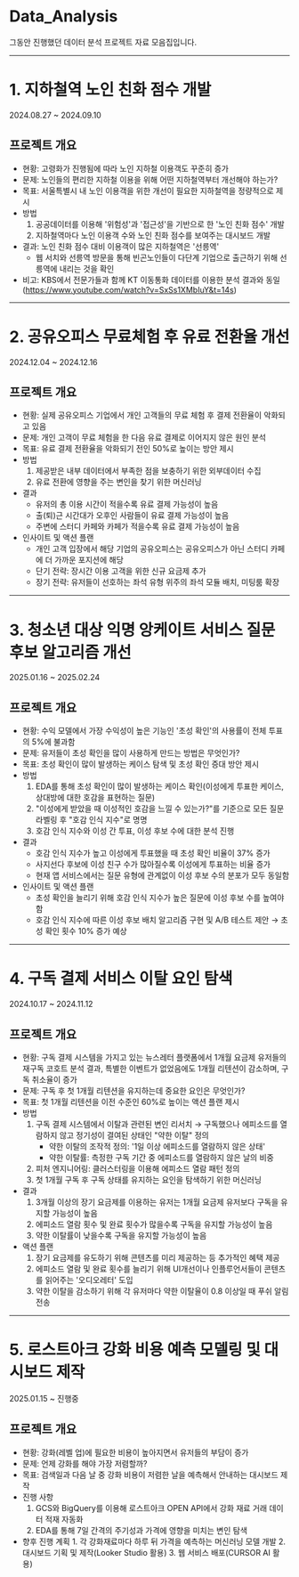 # Data_Analysis
그동안 진행했던 데이터 분석 프로젝트 자료 모음집입니다.
***
# 1. 지하철역 노인 친화 점수 개발
2024.08.27 ~ 2024.09.10
## 프로젝트 개요
- 현황: 고령화가 진행됨에 따라 노인 지하철 이용객도 꾸준히 증가
- 문제: 노인들의 편리한 지하철 이용을 위해 어떤 지하철역부터 개선해야 하는가?
- 목표: 서울특별시 내 노인 이용객을 위한 개선이 필요한 지하철역을 정량적으로 제시
- 방법
    1. 공공데이터를 이용해 '위험성'과 '접근성'을 기반으로 한 '노인 친화 점수' 개발
    2. 지하철역마다 노인 이용객 수와 노인 친화 점수를 보여주는 대시보드 개발
- 결과: 노인 친화 점수 대비 이용객이 많은 지하철역은 '선릉역'
  - 웹 서치와 선릉역 방문을 통해 빈곤노인들이 다단계 기업으로 출근하기 위해 선릉역에 내리는 것을 확인
- 비고: KBS에서 전문가들과 함께 KT 이동통화 데이터를 이용한 분석 결과와 동일(https://www.youtube.com/watch?v=SxSs1XMbIuY&t=14s)

***
# 2. 공유오피스 무료체험 후 유료 전환율 개선
2024.12.04 ~ 2024.12.16
## 프로젝트 개요
- 현황: 실제 공유오피스 기업에서 개인 고객들의 무료 체험 후 결제 전환율이 악화되고 있음
- 문제: 개인 고객이 무료 체험을 한 다음 유료 결제로 이어지지 않은 원인 분석
- 목표: 유료 결제 전환율을 악화되기 전인 50%로 높이는 방안 제시
- 방법
  1. 제공받은 내부 데이터에서 부족한 점을 보충하기 위한 외부데이터 수집
  2. 유료 전환에 영향을 주는 변인을 찾기 위한 머신러닝
- 결과
    - 유저의 총 이용 시간이 적을수록 유료 결제 가능성이 높음
    - 출(퇴)근 시간대가 오후인 사람들이 유료 결제 가능성이 높음
    - 주변에 스터디 카페와 카페가 적을수록 유료 결제 가능성이 높음
- 인사이트 및 액션 플랜
    - 개인 고객 입장에서 해당 기업의 공유오피스는 공유오피스가 아닌 스터디 카페에 더 가까운 포지션에 해당
    - 단기 전략: 장시간 이용 고객을 위한 신규 요금제 추가
    - 장기 전략: 유저들이 선호하는 좌석 유형 위주의 좌석 모듈 배치, 미팅룸 확장
---
# 3. 청소년 대상 익명 앙케이트 서비스 질문 후보 알고리즘 개선
2025.01.16 ~ 2025.02.24
## 프로젝트 개요
- 현황: 수익 모델에서 가장 수익성이 높은 기능인 '초성 확인'의 사용률이 전체 투표의 5%에 불과함
- 문제: 유저들이 초성 확인을 많이 사용하게 만드는 방법은 무엇인가?
- 목표: 초성 확인이 많이 발생하는 케이스 탐색 및 초성 확인 증대 방안 제시
- 방법
  1. EDA를 통해 초성 확인이 많이 발생하는 케이스 확인(이성에게 투표한 케이스, 상대방에 대한 호감을 표현하는 질문) 
  2. "이성에게 받았을 때 이성적인 호감을 느낄 수 있는가?"를 기준으로 모든 질문 라벨링 후 "호감 인식 지수"로 명명
  3. 호감 인식 지수와 이성 간 투표, 이성 후보 수에 대한 분석 진행
- 결과
  - 호감 인식 지수가 높고 이성에게 투표했을 때 초성 확인 비율이 37% 증가
  - 사지선다 후보에 이성 친구 수가 많아질수록 이성에게 투표하는 비율 증가
  - 현재 앱 서비스에서는 질문 유형에 관계없이 이성 후보 수의 분포가 모두 동일함
- 인사이트 및 액션 플랜
  - 초성 확인을 늘리기 위해 호감 인식 지수가 높은 질문에 이성 후보 수를 높여야 함
  - 호감 인식 지수에 따른 이성 후보 배치 알고리즘 구현 및 A/B 테스트 제안 → 초성 확인 횟수 10% 증가 예상
---
# 4. 구독 결제 서비스 이탈 요인 탐색
2024.10.17 ~ 2024.11.12
## 프로젝트 개요
- 현황: 구독 결제 시스템을 가지고 있는 뉴스레터 플랫폼에서 1개월 요금제 유저들의 재구독 코호트 분석 결과, 특별한 이벤트가 없었음에도 1개월 리텐션이 감소하며, 구독 취소율이 증가
- 문제: 구독 후 첫 1개월 리텐션을 유지하는데 중요한 요인은 무엇인가?
- 목표: 첫 1개월 리텐션을 이전 수준인 60%로 높이는 액션 플랜 제시
- 방법
    1. 구독 결제 시스템에서 이탈과 관련된 변인 리서치 → 구독했으나 에피소드를 열람하지 않고 정기성이 결여된 상태인 "약한 이탈" 정의
        - 약한 이탈의 조작적 정의: '1일 이상 에피소드를 열람하지 않은 상태'
        - 약한 이탈률: 측정한 구독 기간 중 에피소드를 열람하지 않은 날의 비중
    3. 피처 엔지니어링: 클러스터링을 이용해 에피소드 열람 패턴 정의
    4. 첫 1개월 구독 후 구독 상태를 유지하는 요인을 탐색하기 위한 머신러닝
- 결과
    1. 3개월 이상의 장기 요금제를 이용하는 유저는 1개월 요금제 유저보다 구독을 유지할 가능성이 높음
    2. 에피소드 열람 횟수 및 완료 횟수가 많을수록 구독을 유지할 가능성이 높음
    3. 약한 이탈률이 낮을수록 구독을 유지할 가능성이 높음
- 액션 플랜
    1. 장기 요금제를 유도하기 위해 콘텐츠를 미리 제공하는 등 추가적인 혜택 제공
    2. 에피소드 열람 및 완료 횟수를 늘리기 위해 UI개선이나 인플루언서들이 콘텐츠를 읽어주는 '오디오레터' 도입
    3. 약한 이탈을 감소하기 위해 각 유저마다 약한 이탈율이 0.8 이상일 때 푸쉬 알림 전송
---
# 5. 로스트아크 강화 비용 예측 모델링 및 대시보드 제작
2025.01.15 ~ 진행중
## 프로젝트 개요
- 현황: 강화(레벨 업)에 필요한 비용이 높아지면서 유저들의 부담이 증가
- 문제: 언제 강화를 해야 가장 저렴할까?
- 목표: 검색일과 다음 날 중 강화 비용이 저렴한 날을 예측해서 안내하는 대시보드 제작
- 진행 사항
    1. GCS와 BigQuery를 이용해 로스트아크 OPEN API에서 강화 재료 거래 데이터 적재 자동화
    2. EDA를 통해 7일 간격의 주기성과 가격에 영향을 미치는 변인 탐색
- 향후 진행 계획
      1. 각 강화재료마다 하루 뒤 가격을 예측하는 머신러닝 모델 개발
      2. 대시보드 기획 및 제작(Looker Studio 활용)
      3. 웹 서비스 배포(CURSOR AI 활용)
